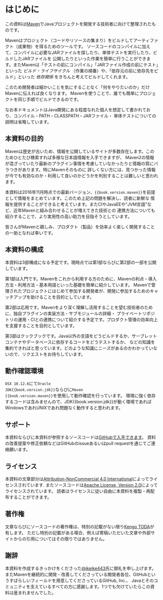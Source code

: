 # はじめに

この資料は[Maven](http://maven.apache.org/)でJavaプロジェクトを開発する技術者に向けて整理されたものです。

Mavenはプロジェクト（コードやリソースの集まり）をビルドしてアーティファクト（成果物）を得るためのツールです。
ソースコードのコンパイルに加えて、コンパイルに必要なJARファイルを探したり、単体テストを実行したり、ビルドしたJARファイルを
公開したりといった作業を簡単に行うことができます。またMavenは「テストの前にコンパイル」「JARファイル作成の前にテスト」といった
*ビルド・ライフサイクル* （作業の順番）や、「依存元の前に依存先をビルド」といった *依存関係* をきちんと考えてビルドしてくれます。

このため開発者は細かいことを気にすることなく「何をやりたいのか」だけMavenに伝えれば良くなります。
Mavenを使うことで、誰でも簡単にプロジェクトを同じ手順でビルドできるのです。

なお本ドキュメントはJava開発にある程度なれた個人を想定して書かれており、コンパイル・PATH・CLASSPATH・JARファイル・
単体テストについての説明は省略しています。

## 本資料の目的

Mavenは歴史が古いため、情報を公開しているサイトが多数存在します。このためひとたび検索すれば多様な日本語情報を入手できますが、
Maven2の情報が混ざっていたり最新のプラグイン事情を考慮していなかったりと情報の質にバラつきがあります。特にMavenそのものに
詳しくない方には、見つかった情報が今でも有効なのか・利用して良いのかどうかを判別することは難しいと思われます。

本資料は2016年11月時点での最新バージョン、<code>{{book.version.maven}}</code>を前提として情報をまとめています。このため上記の問題を解決し、読者に新鮮な
情報を提供することができると考えています。またCIやJavaEEや"JVM言語"など、近年Mavenと組み合わせることが増えてきた技術との
連携方法についても紹介することで、より実用性の高い助力を目指そうとしています。

皆さんがMavenと親しみ、プロダクト（製品）を効率よく楽しく開発することの一助となれば幸いです。

## 本資料の構成

本資料は3部構成になる予定です。現時点では第1部ならびに第2部の一部を公開しています。

第1部は入門です。Mavenをこれから利用する方のために、Mavenの利点・導入方法・利用方法・基本用語といった基礎を簡単に紹介しています。
Mavenで管理されたプロジェクトにはじめて参加する開発者が、開発に参加するためのキャッチアップを助けることを目的としています。

第2部は応用です。Mavenをより深く理解し活用することを望む技術者のために、独自プラグインの実装方法・サブモジュールの詳細・
プライベートリポジトリの運用・CIとの連携について紹介する予定です。プロダクト管理の効率向上を支援することを目的としています。

第3部はクックブックです。Java以外の言語をどうビルドするか、サーブレットコンテナやデータベースに依存するコードをどうテストするか、
などの知識を集約できればと思っています。どのような知識にニーズがあるのかわかっていないので、リクエストをお待ちしています。


## 動作確認環境

`OSX 10.12.6`にて<code>Oracle JDK{{book.version.jdk}}</code>ならびに<code>Maven {{book.version.maven}}</code>を使用して動作確認を行っています。
環境に強く依存するコードは含みませんので、JDK{{book.version.jdk}}が動く環境であればWindowsであれUNIXであれ問題なく動作すると思われます。

## サポート

本資料ならびに本資料が参照するソースコードは[GitHubで入手できます](https://github.com/KengoTODA/what-is-maven)。
資料の改善提案や修正依頼などはGitHubのissueあるいはpull requestを通じてご連絡願います。

## ライセンス

本資料の文章部分は<a rel="license" href="https://creativecommons.org/licenses/by-nc/4.0/">Attribution-NonCommercial 4.0 International</a>によってライセンスされています.
またソースコードは<a rel="license" href="http://www.apache.org/licenses/LICENSE-2.0">Apache License, Version 2.0</a>によってライセンスされています。
読者はライセンスに従い自由に本資料を複製・再配布することができます。

## 著作権

文章ならびにソースコードの著作権は、特別の記載がない限り[Kengo TODA](mailto:skypencil@gmail.com)が有します。
ただし特別の記載がある場合、例えば寄稿いただいた文章や外部サイトからの引用についてはその限りではありません。

## 謝辞

本資料を作成するきっかけをくださった[@ikeike443](https://twitter.com/ikeike443)氏に御礼を申し上げます。
またMavenを継続的に開発・改善してくださっている開発者各位、GitHubというすばらしいフィールドを用意してくださっているGitHub, Inc.、
Javaとそのコミュニティを支えているすべての方に感謝します。1つでも欠けていたらこの資料は産まれませんでした。
